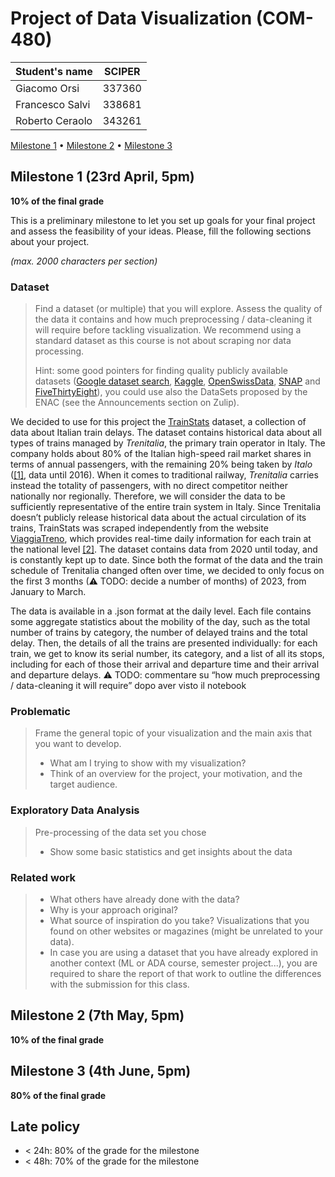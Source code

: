 # Project of Data Visualization (COM-480)

| Student's name | SCIPER |
| -------------- | ------ |
| Giacomo Orsi | 337360 |
| Francesco Salvi | 338681 |
| Roberto Ceraolo | 343261 |

[Milestone 1](#milestone-1) • [Milestone 2](#milestone-2) • [Milestone 3](#milestone-3)

## Milestone 1 (23rd April, 5pm)

**10% of the final grade**

This is a preliminary milestone to let you set up goals for your final project and assess the feasibility of your ideas.
Please, fill the following sections about your project.

*(max. 2000 characters per section)*

### Dataset

> Find a dataset (or multiple) that you will explore. Assess the quality of the data it contains and how much preprocessing / data-cleaning it will require before tackling visualization. We recommend using a standard dataset as this course is not about scraping nor data processing.
>
> Hint: some good pointers for finding quality publicly available datasets ([Google dataset search](https://datasetsearch.research.google.com/), [Kaggle](https://www.kaggle.com/datasets), [OpenSwissData](https://opendata.swiss/en/), [SNAP](https://snap.stanford.edu/data/) and [FiveThirtyEight](https://data.fivethirtyeight.com/)), you could use also the DataSets proposed by the ENAC (see the Announcements section on Zulip).

We decided to use for this project the [TrainStats](https://mega.nz/folder/vIAyDaTJ#PcLTFDbKaJaa0FZIEh5E-w) dataset, a collection of data about Italian train delays. The dataset contains historical data about all types of trains managed by *Trenitalia*, the primary train operator in Italy. The company holds about 80% of the Italian high-speed rail market shares in terms of annual passengers, with the remaining 20% being taken by *Italo* ([[1]](https://www.itf-oecd.org/sites/default/files/docs/high-speed-rail-competition-italy.pdf), data until 2016). When it comes to traditional railway, *Trenitalia* carries instead the totality of passengers, with no direct competitor neither nationally nor regionally. Therefore, we will consider the data to be sufficiently representative of the entire train system in Italy. Since Trenitalia doesn’t publicly release historical data about the actual circulation of its trains, TrainStats was scraped independently from the website [ViaggiaTreno](http://www.viaggiatreno.it/infomobilita/index.jsp), which provides real-time daily information for each train at the national level [[2]](https://www.reddit.com/r/italy/comments/d702r4/ho_creato_un_sito_per_monitorare_i_ritardi_di/). The dataset contains data from 2020 until today, and is constantly kept up to date. Since both the format of the data and the train schedule of Trenitalia changed often over time, we decided to only focus on the first 3 months (⚠ TODO: decide a number of months) of 2023, from January to March. 

The data is available in a .json format at the daily level. Each file contains some aggregate statistics about the mobility of the day, such as the total number of trains by category, the number of delayed trains and the total delay. Then, the details of all the trains are presented individually: for each train, we get to know its serial number, its category, and a list of all its stops, including for each of those their arrival and departure time and their arrival and departure delays.
⚠ TODO: commentare su “how much preprocessing / data-cleaning it will require” dopo aver visto il notebook


### Problematic

> Frame the general topic of your visualization and the main axis that you want to develop.
> - What am I trying to show with my visualization?
> - Think of an overview for the project, your motivation, and the target audience.

### Exploratory Data Analysis

> Pre-processing of the data set you chose
> - Show some basic statistics and get insights about the data

### Related work


> - What others have already done with the data?
> - Why is your approach original?
> - What source of inspiration do you take? Visualizations that you found on other websites or magazines (might be unrelated to your data).
> - In case you are using a dataset that you have already explored in another context (ML or ADA course, semester project...), you are required to share the report of that work to outline the differences with the submission for this class.

## Milestone 2 (7th May, 5pm)

**10% of the final grade**


## Milestone 3 (4th June, 5pm)

**80% of the final grade**


## Late policy

- < 24h: 80% of the grade for the milestone
- < 48h: 70% of the grade for the milestone

